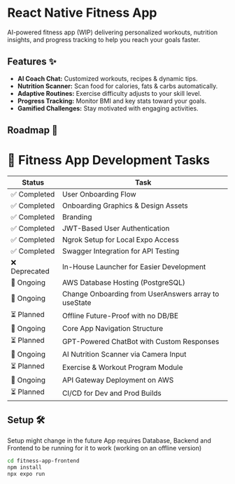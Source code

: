 # React Native Fitness App

AI-powered fitness app (WIP) delivering personalized workouts, nutrition insights, and progress tracking to help you reach your goals faster.

## Features ✨

- **AI Coach Chat:** Customized workouts, recipes & dynamic tips.  
- **Nutrition Scanner:** Scan food for calories, fats & carbs automatically.  
- **Adaptive Routines:** Exercise difficulty adjusts to your skill level.  
- **Progress Tracking:** Monitor BMI and key stats toward your goals.  
- **Gamified Challenges:** Stay motivated with engaging activities.

## Roadmap 🚀


# 📱 Fitness App Development Tasks

| Status       | Task                                              |
|--------------|---------------------------------------------------|
| ✅ Completed | User Onboarding Flow                              |
| ✅ Completed | Onboarding Graphics & Design Assets               |
| ✅ Completed   | Branding                                          |
| ✅ Completed    | JWT-Based User Authentication                  |
| ✅ Completed | Ngrok Setup for Local Expo Access                 |
| ✅ Completed | Swagger Integration for API Testing               |
| ❌ Deprecated | In-House Launcher for Easier Development          |
| 🔄 Ongoing   | AWS Database Hosting (PostgreSQL)                 |
| 🔄 Ongoing   | Change Onboarding from UserAnswers array to useState |
| ⏳ Planned   | Offline Future-Proof with no DB/BE                 |
| 🔄 Ongoing   | Core App Navigation Structure                     |
| ⏳ Planned   | GPT-Powered ChatBot with Custom Responses         |
| 🔄 Ongoing   | AI Nutrition Scanner via Camera Input             |
| ⏳ Planned   | Exercise & Workout Program Module                 |
| 🔄 Ongoing   | API Gateway Deployment on AWS                     |
| ⏳ Planned   | CI/CD for Dev and Prod Builds                     |

## Setup 🛠️
Setup might change in the future
App requires Database, Backend and Frontend to be running for it to work (working on an offline version)
```bash
cd fitness-app-frontend
npm install
npx expo run
```
